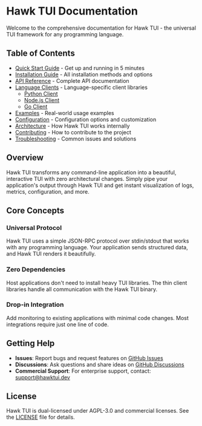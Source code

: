 # Hawk TUI Documentation

Welcome to the comprehensive documentation for Hawk TUI - the universal TUI framework for any programming language.

## Table of Contents

- [Quick Start Guide](quickstart.md) - Get up and running in 5 minutes
- [Installation Guide](installation.md) - All installation methods and options
- [API Reference](api-reference.md) - Complete API documentation
- [Language Clients](clients/) - Language-specific client libraries
  - [Python Client](clients/python.md)
  - [Node.js Client](clients/nodejs.md)
  - [Go Client](clients/go.md)
- [Examples](examples.md) - Real-world usage examples
- [Configuration](configuration.md) - Configuration options and customization
- [Architecture](architecture.md) - How Hawk TUI works internally
- [Contributing](../CONTRIBUTING.md) - How to contribute to the project
- [Troubleshooting](troubleshooting.md) - Common issues and solutions

## Overview

Hawk TUI transforms any command-line application into a beautiful, interactive TUI with zero architectural changes. Simply pipe your application's output through Hawk TUI and get instant visualization of logs, metrics, configuration, and more.

## Core Concepts

### Universal Protocol
Hawk TUI uses a simple JSON-RPC protocol over stdin/stdout that works with any programming language. Your application sends structured data, and Hawk TUI renders it beautifully.

### Zero Dependencies
Host applications don't need to install heavy TUI libraries. The thin client libraries handle all communication with the Hawk TUI binary.

### Drop-in Integration
Add monitoring to existing applications with minimal code changes. Most integrations require just one line of code.

## Getting Help

- **Issues**: Report bugs and request features on [GitHub Issues](https://github.com/hawk-tui/hawk-tui/issues)
- **Discussions**: Ask questions and share ideas on [GitHub Discussions](https://github.com/hawk-tui/hawk-tui/discussions)
- **Commercial Support**: For enterprise support, contact: support@hawktui.dev

## License

Hawk TUI is dual-licensed under AGPL-3.0 and commercial licenses. See the [LICENSE](../LICENSE) file for details.